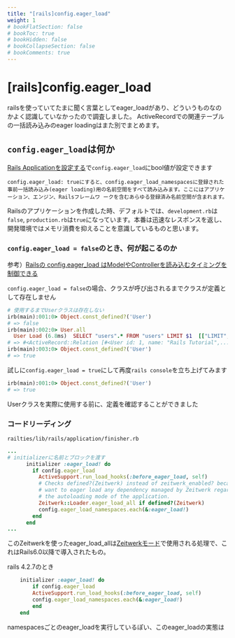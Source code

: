 ```yaml
---
title: "[rails]config.eager_load"
weight: 1
# bookFlatSection: false
# bookToc: true
# bookHidden: false
# bookCollapseSection: false
# bookComments: true
---
```


# [rails]config.eager_load

railsを使っていてたまに聞く言葉としてeager_loadがあり、どういうものなのかよく認識していなかったので調査しました。
ActiveRecordでの関連テーブルの一括読み込みのeager loadingはまた別でまとめます。

## `config.eager_load`は何か

[Rails Applicationを設定する](https://railsguides.jp/configuring.html)で`config.eager_load`にbool値が設定できます

    config.eager_load: trueにすると、config.eager_load_namespacesに登録された事前一括読み込み(eager loading)用の名前空間をすべて読み込みます。ここにはアプリケーション、エンジン、Railsフレームワ ークを含むあらゆる登録済み名前空間が含まれます。

Railsのアプリケーションを作成した時、デフォルトでは、`development.rb`は`false`, `production.rb`は`true`になっています。本番は迅速なレスポンスを返し、開発環境ではメモリ消費を抑えることを意識しているものと思います。

### `config.eager_load = false`のとき、何が起こるのか

参考）[Railsの config.eager_load はModelやControllerを読み込むタイミングを制御できる](https://qiita.com/shakemurasan/items/305bd3d78d67b646bc06)

`config.eager_load = false`の場合、クラスが呼び出されるまでクラスが定義として存在しません

```Ruby
# 使用するまでUserクラスは存在しない
irb(main):001:0> Object.const_defined?('User')
# => false
irb(main):002:0> User.all
  User Load (6.8ms)  SELECT "users".* FROM "users" LIMIT $1  [["LIMIT", 11]]
# => #<ActiveRecord::Relation [#<User id: 1, name: "Rails Tutorial",... ]>
irb(main):003:0> Object.const_defined?('User')
# => true
```

試しに`config.eager_load = true`にして再度`rails console`を立ち上げてみます

```Ruby
irb(main):001:0> Object.const_defined?('User')
# => true
```
Userクラスを実際に使用する前に、定義を確認することができました

### コードリーディング

`railties/lib/rails/application/finisher.rb`

```Ruby
...
# initializerに名前とブロックを渡す
      initializer :eager_load! do
        if config.eager_load
          ActiveSupport.run_load_hooks(:before_eager_load, self)
          # Checks defined?(Zeitwerk) instead of zeitwerk_enabled? because we
          # want to eager load any dependency managed by Zeitwerk regardless of
          # the autoloading mode of the application.
          Zeitwerk::Loader.eager_load_all if defined?(Zeitwerk)
          config.eager_load_namespaces.each(&:eager_load!)
        end
      end
...
```

このZeitwerkを使ったeager_load_allは[Zeitwerkモード](https://railsguides.jp/autoloading_and_reloading_constants.html#zeitwerk%E3%83%A2%E3%83%BC%E3%83%89%E3%82%92%E6%9C%89%E5%8A%B9%E3%81%AB%E3%81%99%E3%82%8B)で使用される処理で、これはRails6.0以降で導入されたもの。

rails 4.2.7のとき
```Ruby
    initializer :eager_load! do
        if config.eager_load
        ActiveSupport.run_load_hooks(:before_eager_load, self)
        config.eager_load_namespaces.each(&:eager_load!)
        end
    end
```
namespacesごとのeager_loadを実行しているぽい、このeager_loadの実態は


